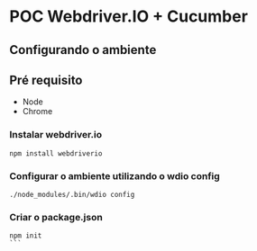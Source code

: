 # POC Webdriver.IO + Cucumber


## Configurando o ambiente

## Pré requisito

* Node
* Chrome

### Instalar webdriver.io
````
npm install webdriverio
````

### Configurar o ambiente utilizando o wdio config
````
./node_modules/.bin/wdio config
````

### Criar o package.json 
````
npm init
```
 
